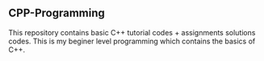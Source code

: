 ## CPP-Programming
This repository contains basic C++ tutorial codes + assignments solutions codes.
This is my beginer level programming which contains the basics of C++.


